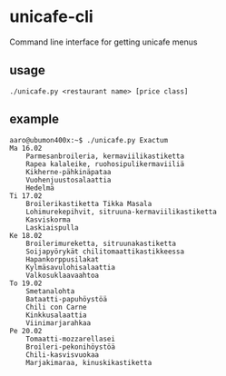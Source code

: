 unicafe-cli
===========

Command line interface for getting unicafe menus

usage
-----

	./unicafe.py <restaurant name> [price class]

example
-------

	aaro@ubumon400x:~$ ./unicafe.py Exactum
	Ma 16.02
		Parmesanbroileria, kermaviilikastiketta
		Rapea kalaleike, ruohosipulikermaviiliä
		Kikherne-pähkinäpataa
		Vuohenjuustosalaattia
		Hedelmä
	Ti 17.02
		Broilerikastiketta Tikka Masala
		Lohimurekepihvit, sitruuna-kermaviilikastiketta
		Kasviskorma
		Laskiaispulla
	Ke 18.02
		Broilerimureketta, sitruunakastiketta
		Soijapyörykät chilitomaattikastikkeessa
		Hapankorppusilakat
		Kylmäsavulohisalaattia
		Valkosuklaavaahtoa
	To 19.02
		Smetanalohta
		Bataatti-papuhöystöä
		Chili con Carne
		Kinkkusalaattia
		Viinimarjarahkaa
	Pe 20.02
		Tomaatti-mozzarellasei
		Broileri-pekonihöystöä
		Chili-kasvisvuokaa
		Marjakimaraa, kinuskikastiketta

